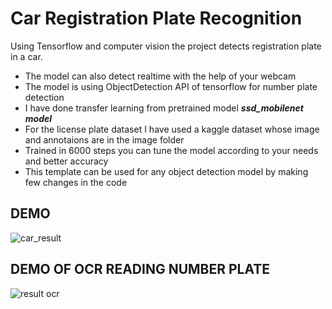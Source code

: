 # Car Registration Plate Recognition
Using Tensorflow and computer vision the project detects registration plate in a car.<br>
* The model can also detect realtime with the help of your webcam<br>
* The model is using ObjectDetection API of tensorflow for number plate detection<br>
* I have done transfer learning from pretrained model __*ssd_mobilenet model*__
* For the license plate dataset I have used a kaggle dataset whose image and annotaions are in the image folder<br>
* Trained in 6000 steps you can tune the model according to your needs and better accuracy
* This template can be used for any object detection model by making few changes in the code 

## DEMO

![car_result](https://user-images.githubusercontent.com/64598746/151717350-4b86dab6-f5e0-421b-9afc-af9019e11874.png)

## DEMO OF OCR READING NUMBER PLATE

![result ocr](https://user-images.githubusercontent.com/64598746/152315164-31223d6f-2e53-4f03-a174-257ca5f522a9.png)

